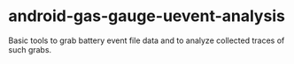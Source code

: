 # android-gas-gauge-uevent-analysis
Basic tools to grab battery event file data and to analyze collected traces of such grabs.
